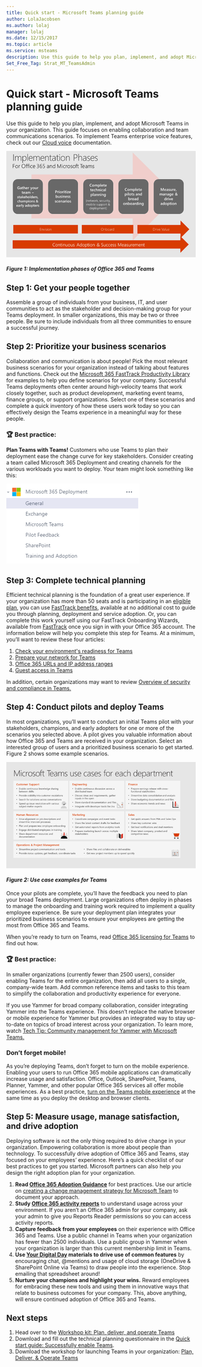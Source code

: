 ```yaml
---
title: Quick start - Microsoft Teams planning guide
author: LolaJacobsen
ms.author: lolaj
manager: lolaj
ms.date: 12/15/2017
ms.topic: article
ms.service: msteams
description: Use this guide to help you plan, implement, and adopt Microsoft Teams in your organization.
Set_Free_Tag: Strat_MT_TeamsAdmin
---
```


Quick start - Microsoft Teams planning guide
==========================================================

Use this guide to help you plan, implement, and adopt Microsoft Teams in your organization. This guide focuses on enabling collaboration and team communications scenarios. To implement Teams enterprise voice features, check out our [Cloud voice](https://docs.microsoft.com/MicrosoftTeams/cloud-voice-deployment) documentation.

![Screenshot of the five implementation phases for Teams.](media/quick-start-enable-Teams-Implementation-Phases.png)
#### *Figure 1: Implementation phases of Office 365 and Teams*

## Step 1: Get your people together

Assemble a group of individuals from your business, IT, and user communities to act as the stakeholder and decision-making group for your Teams deployment. In smaller organizations, this may be two or three people. Be sure to include individuals from all three communities to ensure a successful journey.  

## Step 2:  Prioritize your business scenarios

Collaboration and communication is about people! Pick the most relevant business scenarios for your organization instead of talking about features and functions. Check out the [Microsoft 365 FastTrack Productivity Library](https://fasttrack.microsoft.com/microsoft365/productivitylibrary) for examples to help you define scenarios for your company. Successful Teams deployments often center around high-velocity teams that work closely together, such as product development, marketing event teams, finance groups, or support organizations. Select one of these scenarios and complete a quick inventory of how these users work today so you can effectively design the Teams experience in a meaningful way for these people.

### :trophy: Best practice:
**Plan Teams with Teams!** Customers who use Teams to plan their deployment ease the change curve for key stakeholders. Consider creating a team called Microsoft 365 Deployment and creating channels for the various workloads you want to deploy. Your team might look something like this:

![Screenshot of a sample Microsoft 365 Deployment team.](media/quick-start-enable-Teams-Microsoft365-Deployment-Team.png)

## Step 3: Complete technical planning

Efficient technical planning is the foundation of a great user experience. If your organization has more than 50 seats and is participating in an [eligible plan](https://technet.microsoft.com/library/dn783224.aspx), you can use [FastTrack benefits](https://technet.microsoft.com/library/dn783224.aspx?f=255&MSPPError=-2147217396), available at no additional cost to guide you through planning, deployment and service adoption. Or, you can complete this work yourself using our FastTrack Onboarding Wizards, available from [FastTrack](https://fasttrack.microsoft.com/) once you sign in with your Office 365 account. The information below will help you complete this step for Teams. At a minimum, you’ll want to review these four articles:

1.	[Check your environment's readiness for Teams](environment-readiness.md)
2.	[Prepare your network for Teams](prepare-network.md)
3.	[Office 365 URLs and IP address ranges](office-365-urls-ip-address-ranges.md)
4.	[Guest access in Teams](guest-access.md)

In addition, certain organizations may want to review [Overview of security and compliance in Teams.](security-compliance-overview.md)


## Step 4: Conduct pilots and deploy Teams

In most organizations, you’ll want to conduct an initial Teams pilot with your stakeholders, champions, and early adopters for one or more of the scenarios you selected above. A pilot gives you valuable information about how Office 365 and Teams are received in your organization. Select an interested group of users and a prioritized business scenario to get started. Figure 2 shows some example scenarios.


![Screenshot of Teams use cases by department.](media/quick-start-enable-Teams-Use-cases-by-department.png)
#### *Figure 2: Use case examples for Teams*

Once your pilots are complete, you’ll have the feedback you need to plan your broad Teams deployment. Large organizations often deploy in phases to manage the onboarding and training work required to implement a quality employee experience. Be sure your deployment plan integrates your prioritized business scenarios to ensure your employees are getting the most from Office 365 and Teams.

When you’re ready to turn on Teams, read [Office 365 licensing for Teams](office-365-licensing.md) to find out how.


### :trophy: Best practice:
In smaller organizations (currently fewer than 2500 users), consider enabling Teams for the entire organization, then add all users to a single, company-wide team. Add common reference items and tasks to this team to simplify the collaboration and productivity experience for everyone.

If you use Yammer for broad company collaboration, consider integrating Yammer into the Teams experience. This doesn’t replace the native browser or mobile experience for Yammer but provides an integrated way to stay up-to-date on topics of broad interest across your organization. To learn more, watch [Tech Tip: Community management for Yammer with Microsoft Teams.](https://youtu.be/LU-sv-07jcY)

### Don’t forget mobile!
As you’re deploying Teams, don’t forget to turn on the mobile experience. Enabling your users to run Office 365 mobile applications can dramatically increase usage and satisfaction. Office, Outlook, SharePoint, Teams, Planner, Yammer, and other popular Office 365 services all offer mobile experiences. As a best practice, [turn on the Teams mobile experience](get-clients.md#mobile-clients) at the same time as you deploy the desktop and browser clients.


## Step 5: Measure usage, manage satisfaction, and drive adoption

Deploying software is not the only thing required to drive change in your organization. Empowering collaboration is more about people than technology. To successfully drive adoption of Office 365 and Teams, stay focused on your employees’ experience. Here’s a quick checklist of our best practices to get you started. Microsoft partners can also help you design the right adoption plan for your organization.

1. **Read [Office 365 Adoption Guidance](https://microsoft.sharepoint.com/:b:/t/ToolkitforTeamwork/ETCwPQo47a1IveJmot1vvb4BywRpFjqfRPrtjPtgF_i_hg?e=bfc85a9e74cd4cac8163286b6ef5ae74)** for best practices.  Use our article on [creating a change management strategy for Microsoft Team](change-management-strategy.md) to document your approach.
1. **Study [Office 365 activity reports](https://support.office.com/article/Activity-Reports-in-the-Office-365-admin-center-0d6dfb17-8582-4172-a9a9-aed798150263)** to understand usage across your environment. If you aren’t an Office 365 admin for your company, ask your admin to give you Reports Reader permissions so you can access activity reports.
2. **Capture feedback from your employees** on their experience with Office 365 and Teams. Use a public channel in Teams when your organization has fewer than 2500 individuals. Use a public group in Yammer when your organization is larger than this current membership limit in Teams. 
3. **Use [Your Digital Day](https://microsoft.sharepoint.com/teams/ToolkitforTeamwork/SitePages/A%20Day%20in%20the%20Digital%20Life.aspx) materials to drive use of common features** by encouraging chat, @mentions and usage of cloud storage (OneDrive & SharePoint Online via Teams) to draw people into the experience. Stop emailing that spreadsheet around! 
4. **Nurture your champions and highlight your wins.** Reward employees for embracing these new tools and using them in innovative ways that relate to business outcomes for your company. This, above anything, will ensure continued adoption of Office 365 and Teams.


## Next steps
1. Head over to the [Workshop kit: Plan, deliver, and operate Teams](planning-workshop-practical-guide.md)
2. Download and fill out the technical planning questionnaire in the [Quick start guide: Successfully enable Teams](http://download.microsoft.com/download/F/3/9/F39B4F10-5720-4516-87E1-91E5A5678EFB/MicrosoftTeams-AdminQuickStart-EnableTeams.docx).
3. Download the workshop for launching Teams in your organization: [Plan, Deliver, & Operate Teams](http://download.microsoft.com/download/A/A/D/AAD74246-790D-4E61-8DA0-865742CB42DB/MicrosoftTeams-Planning-Workshop-Dec2017.pptx)
